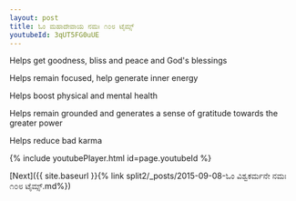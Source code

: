 ```yaml
---
layout: post
title: ಓಂ ಮಹಾದೇವಾಯ ನಮಃ ೧೦೮ ಟೈಮ್ಸ್
youtubeId: 3qUT5FG0uUE
---
```

 
 
Helps get goodness, bliss and peace and God's blessings
 
Helps remain focused, help generate inner energy 
 
Helps boost physical and mental health 
 
Helps remain grounded and generates a sense of gratitude towards the greater power 
 
Helps reduce bad karma
 
 
 
 


{% include youtubePlayer.html id=page.youtubeId %}
 
[Next]({{ site.baseurl }}{% link  split2/_posts/2015-09-08-ಓಂ ವಿಶ್ವಕರ್ಮನೇ ನಮಃ ೧೦೮ ಟೈಮ್ಸ್.md%})
 
